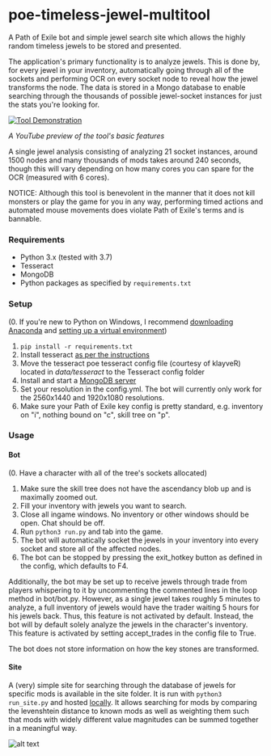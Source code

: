 # poe-timeless-jewel-multitool
A Path of Exile bot and simple jewel search site which allows the highly random timeless jewels to be stored and presented. 

The application's primary functionality is to analyze jewels. This is done by, for every jewel in your inventory, automatically going through all of the sockets and performing OCR on every socket node to reveal how the jewel transforms the node. The data is stored in a Mongo database to enable searching through the thousands of possible jewel-socket instances for just the stats you're looking for.

[![Tool Demonstration](https://img.youtube.com/vi/5PHUHtf39yA/0.jpg)](https://www.youtube.com/watch?v=5PHUHtf39yA)

  *A YouTube preview of the tool's basic features*


A single jewel analysis consisting of analyzing 21 socket instances, around 1500 nodes and many thousands of mods takes around 240 seconds, though this will vary depending on how many cores you can spare for the OCR (measured with 6 cores).

NOTICE: Although this tool is benevolent in the manner that it does not kill monsters or play the game for you in any way, performing timed actions and automated mouse movements does violate Path of Exile's terms and is bannable. 

### Requirements
- Python 3.x (tested with 3.7)
- Tesseract
- MongoDB
- Python packages as specified by `requirements.txt`

### Setup
(0. If you're new to Python on Windows, I recommend [downloading Anaconda](https://www.anaconda.com/distribution/#download-section) and [setting up a virtual environment](https://uoa-eresearch.github.io/eresearch-cookbook/recipe/2014/11/20/conda/))
1. `pip install -r requirements.txt`
2. Install tesseract [as per the instructions](https://github.com/UB-Mannheim/tesseract/wiki)
3. Move the tesseract poe tesseract config file (courtesy of klayveR) located in *data/tesseract* to the Tesseract config folder 
4. Install and start a [MongoDB server](https://www.mongodb.com/download-center/community)
5. Set your resolution in the config.yml. The bot will currently only work for the 2560x1440 and 1920x1080 resolutions. 
6. Make sure your Path of Exile key config is pretty standard, e.g. inventory on "i", nothing bound on "c", skill tree on "p".


### Usage
#### Bot
(0. Have a character with all of the tree's sockets allocated)
1. Make sure the skill tree does not have the ascendancy blob up and is maximally zoomed out.
2. Fill your inventory with jewels you want to search. 
3. Close all ingame windows. No inventory or other windows should be open. Chat should be off. 
4. Run `python3 run.py` and tab into the game.
5. The bot will automatically socket the jewels in your inventory into every socket and store all of the affected nodes.
6. The bot can be stopped by pressing the exit_hotkey button as defined in the config, which defaults to F4.

Additionally, the bot may be set up to receive jewels through trade from players whispering to it by uncommenting the commented lines in the loop method in bot/bot.py. However, as a single jewel takes roughly 5 minutes to analyze, a full inventory of jewels would have the trader waiting 5 hours for his jewels back. Thus, this feature is not activated by default. Instead, the bot will by default solely analyze the jewels in the character's inventory. This feature is activated by setting accept_trades in the config file to True.

The bot does not store information on how the key stones are transformed.

#### Site
A (very) simple site for searching through the database of jewels for specific mods is available in the site folder. It is run with `python3 run_site.py` and hosted [locally](http://127.0.0.1:8080). It allows searching for mods by comparing the levenshtein distance to known mods as well as weighting them such that mods with widely different value magnitudes can be summed together in a meaningful way. 


![alt text](https://github.com/johanahlqvist/poe-timeless-jewel-recorder/blob/master/site_example.png)
